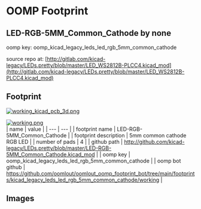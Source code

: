 # OOMP Footprint  
## LED-RGB-5MM_Common_Cathode  by none  
  
oomp key: oomp_kicad_legacy_leds_led_rgb_5mm_common_cathode  
  
source repo at: [http://gitlab.com/kicad-legacy/LEDs.pretty/blob/master/LED_WS2812B-PLCC4.kicad_mod](http://gitlab.com/kicad-legacy/LEDs.pretty/blob/master/LED_WS2812B-PLCC4.kicad_mod)  
## Footprint  
  
[![working_kicad_pcb_3d.png](working_kicad_pcb_3d_600.png)](working_kicad_pcb_3d.png)  
  
[![working.png](working_600.png)](working.png)  
| name | value | 
| --- | --- | 
| footprint name | LED-RGB-5MM_Common_Cathode | 
| footprint description | 5mm common cathode RGB LED | 
| number of pads | 4 | 
| github path | http://github.com/kicad-legacy/LEDs.pretty/blob/master/LED-RGB-5MM_Common_Cathode.kicad_mod | 
| oomp key | oomp_kicad_legacy_leds_led_rgb_5mm_common_cathode | 
| oomp bot github | https://github.com/oomlout/oomlout_oomp_footprint_bot/tree/main/footprints/kicad_legacy_leds_led_rgb_5mm_common_cathode/working | 
## Images  
